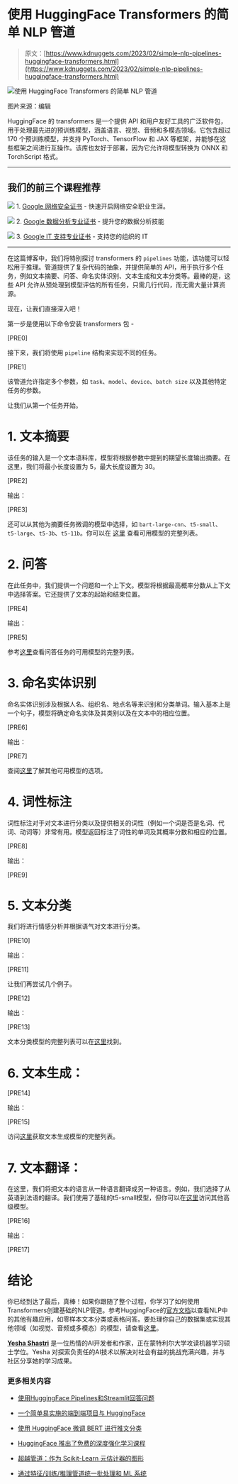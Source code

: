 # 使用 HuggingFace Transformers 的简单 NLP 管道

> 原文：[https://www.kdnuggets.com/2023/02/simple-nlp-pipelines-huggingface-transformers.html](https://www.kdnuggets.com/2023/02/simple-nlp-pipelines-huggingface-transformers.html)

![使用 HuggingFace Transformers 的简单 NLP 管道](../Images/1e310be2c1220fd85c3c9ca5c5c49028.png)

图片来源：编辑

HuggingFace 的 transformers 是一个提供 API 和用户友好工具的广泛软件包，用于处理最先进的预训练模型，涵盖语言、视觉、音频和多模态领域。它包含超过 170 个预训练模型，并支持 PyTorch、TensorFlow 和 JAX 等框架，并能够在这些框架之间进行互操作。该库也友好于部署，因为它允许将模型转换为 ONNX 和 TorchScript 格式。

* * *

## 我们的前三个课程推荐

![](../Images/0244c01ba9267c002ef39d4907e0b8fb.png) 1\. [Google 网络安全证书](https://www.kdnuggets.com/google-cybersecurity) - 快速开启网络安全职业生涯。

![](../Images/e225c49c3c91745821c8c0368bf04711.png) 2\. [Google 数据分析专业证书](https://www.kdnuggets.com/google-data-analytics) - 提升您的数据分析技能

![](../Images/0244c01ba9267c002ef39d4907e0b8fb.png) 3\. [Google IT 支持专业证书](https://www.kdnuggets.com/google-itsupport) - 支持您的组织的 IT

* * *

在这篇博客中，我们将特别探讨 transformers 的 `pipelines` 功能，该功能可以轻松用于推理。管道提供了复杂代码的抽象，并提供简单的 API，用于执行多个任务，例如文本摘要、问答、命名实体识别、文本生成和文本分类等。最棒的是，这些 API 允许从预处理到模型评估的所有任务，只需几行代码，而无需大量计算资源。

现在，让我们直接深入吧！

第一步是使用以下命令安装 transformers 包 -

[PRE0]

接下来，我们将使用 `pipeline` 结构来实现不同的任务。

[PRE1]

该管道允许指定多个参数，如 `task`、`model`、`device`、`batch size` 以及其他特定任务的参数。

让我们从第一个任务开始。

# 1\. 文本摘要

该任务的输入是一个文本语料库，模型将根据参数中提到的期望长度输出摘要。在这里，我们将最小长度设置为 5，最大长度设置为 30。

[PRE2]

输出：

[PRE3]

还可以从其他为摘要任务微调的模型中选择，如 `bart-large-cnn`、`t5-small`、`t5-large`、`t5-3b`、`t5-11b`。你可以在 [这里](https://huggingface.co/models?pipeline_tag=summarization&sort=downloads) 查看可用模型的完整列表。

# 2\. 问答

在此任务中，我们提供一个问题和一个上下文。模型将根据最高概率分数从上下文中选择答案。它还提供了文本的起始和结束位置。

[PRE4]

输出：

[PRE5]

参考[这里](https://huggingface.co/models?pipeline_tag=question-answering)查看问答任务的可用模型的完整列表。

# 3\. 命名实体识别

命名实体识别涉及根据人名、组织名、地点名等来识别和分类单词。输入基本上是一个句子，模型将确定命名实体及其类别以及在文本中的相应位置。

[PRE6]

输出：

[PRE7]

查阅[这里](https://huggingface.co/models?pipeline_tag=token-classification&sort=downloads)了解其他可用模型的选项。

# 4\. 词性标注

词性标注对于对文本进行分类以及提供相关的词性（例如一个词是否是名词、代词、动词等）非常有用。模型返回标注了词性的单词及其概率分数和相应的位置。

[PRE8]

输出：

[PRE9]

# 5\. 文本分类

我们将进行情感分析并根据语气对文本进行分类。

[PRE10]

输出：

[PRE11]

让我们再尝试几个例子。

[PRE12]

输出：

[PRE13]

文本分类模型的完整列表可以在[这里](https://huggingface.co/models?filter=text-classification)找到。

# 6\. 文本生成：

[PRE14]

输出：

[PRE15]

访问[这里](https://huggingface.co/models?filter=text-generation)获取文本生成模型的完整列表。

# 7\. 文本翻译：

在这里，我们将把文本的语言从一种语言翻译成另一种语言。例如，我们选择了从英语到法语的翻译。我们使用了基础的t5-small模型，但你可以在[这里](https://huggingface.co/models?pipeline_tag=translation)访问其他高级模型。

[PRE16]

输出：

[PRE17]

# 结论

你已经到达了最后，真棒！如果你跟随了整个过程，你学习了如何使用Transformers创建基础的NLP管道。参考HuggingFace的[官方文档](https://huggingface.co/docs/transformers/main_classes/pipelines#natural-language-processing)以查看NLP中的其他有趣应用，如零样本文本分类或表格问答。要处理你自己的数据集或实现其他领域（如视觉、音频或多模态）的模型，请查看[这里](https://huggingface.co/docs/transformers/pipeline_tutorial#pipelines-for-inference)。

**[Yesha Shastri](https://www.linkedin.com/in/yeshashastri/)** 是一位热情的AI开发者和作家，正在蒙特利尔大学攻读机器学习硕士学位。Yesha 对探索负责任的AI技术以解决对社会有益的挑战充满兴趣，并与社区分享她的学习成果。

### 更多相关内容

+   [使用HuggingFace Pipelines和Streamlit回答问题](https://www.kdnuggets.com/2021/10/simple-question-answering-web-app-hugging-face-pipelines.html)

+   [一个简单易实施的端到端项目与 HuggingFace](https://www.kdnuggets.com/a-simple-to-implement-end-to-end-project-with-huggingface)

+   [使用 HuggingFace 微调 BERT 进行推文分类](https://www.kdnuggets.com/2022/01/finetuning-bert-tweets-classification-ft-hugging-face.html)

+   [HuggingFace 推出了免费的深度强化学习课程](https://www.kdnuggets.com/2022/05/huggingface-launched-free-deep-reinforcement-learning-course.html)

+   [超越管道：作为 Scikit-Learn 元估计器的图形](https://www.kdnuggets.com/2022/09/graphs-scikitlearn-metaestimators.html)

+   [通过特征/训练/推理管道统一批处理和 ML 系统](https://www.kdnuggets.com/2023/09/hopsworks-unify-batch-ml-systems-feature-training-inference-pipelines)
